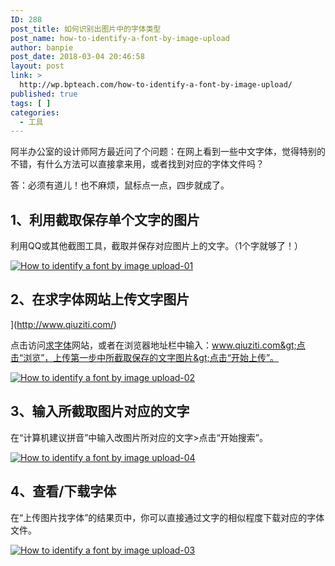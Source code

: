 ```yaml
---
ID: 288
post_title: 如何识别出图片中的字体类型
post_name: how-to-identify-a-font-by-image-upload
author: banpie
post_date: 2018-03-04 20:46:58
layout: post
link: >
  http://wp.bpteach.com/how-to-identify-a-font-by-image-upload/
published: true
tags: [ ]
categories:
  - 工具
---
```

阿半办公室的设计师阿方最近问了个问题：在网上看到一些中文字体，觉得特别的不错，有什么方法可以直接拿来用，或者找到对应的字体文件吗？

答：必须有道儿！也不麻烦，鼠标点一点，四步就成了。

## 1、利用截取保存单个文字的图片

利用QQ或其他截图工具，截取并保存对应图片上的文字。（1个字就够了！）

[![How to identify a font  by image upload-01](http://7arnhx.com1.z0.glb.clouddn.com/wp-content/uploads/2014/01/How-to-identify-a-font-by-image-upload-01.jpg)](http://7arnhx.com1.z0.glb.clouddn.com/wp-content/uploads/2014/01/How-to-identify-a-font-by-image-upload-01.jpg)

## 2、在求字体网站上传文字图片

](http://www.qiuziti.com/)

点击访问[求字体](www.qiuziti.com)网站，或者在浏览器地址栏中输入：www.qiuziti.com&gt;点击“浏览”，上传第一步中所截取保存的文字图片&gt;点击“开始上传”。

[![How to identify a font  by image upload-02](http://7arnhx.com1.z0.glb.clouddn.com/wp-content/uploads/2014/01/How-to-identify-a-font-by-image-upload-02.jpg)](http://7arnhx.com1.z0.glb.clouddn.com/wp-content/uploads/2014/01/How-to-identify-a-font-by-image-upload-02.jpg)

## 3、输入所截取图片对应的文字

在“计算机建议拼音”中输入改图片所对应的文字&gt;点击“开始搜索”。

[![How to identify a font  by image upload-04](http://7arnhx.com1.z0.glb.clouddn.com/wp-content/uploads/2014/01/How-to-identify-a-font-by-image-upload-04.png)](http://7arnhx.com1.z0.glb.clouddn.com/wp-content/uploads/2014/01/How-to-identify-a-font-by-image-upload-04.png)

## 4、查看/下载字体

在“上传图片找字体”的结果页中，你可以直接通过文字的相似程度下载对应的字体文件。

[![How to identify a font  by image upload-03](http://7arnhx.com1.z0.glb.clouddn.com/wp-content/uploads/2014/01/How-to-identify-a-font-by-image-upload-03.png)](http://7arnhx.com1.z0.glb.clouddn.com/wp-content/uploads/2014/01/How-to-identify-a-font-by-image-upload-03.png)